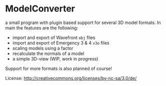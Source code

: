 # ModelConverter

a small program with plugin based support for several 3D model formats. In main the features are the following: 

* import and export of Wavefront `obj` files
* import and export of Emergency 3 & 4 `v3o` files
* scaling models using a factor
* recalculate the  normals of a model 
* a simple 3D-view (WIP, work in progress)

Support for more formats is also planned of course!

License: <http://creativecommons.org/licenses/by-nc-sa/3.0/de/>